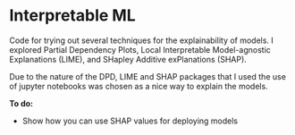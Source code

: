 # Interpretable ML

Code for trying out several techniques for the explainability of models. 
I explored Partial Dependency Plots, Local Interpretable Model-agnostic Explanations (LIME), and 
SHapley Additive exPlanations (SHAP). 

Due to the nature of the DPD, LIME and SHAP packages that I used the use of jupyter notebooks was chosen as a nice way to explain the models. 

**To do:**
* Show how you can use SHAP values for deploying models

